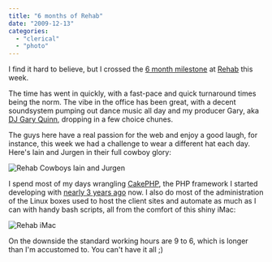 ```yaml
---
title: "6 months of Rehab"
date: "2009-12-13"
categories: 
  - "clerical"
  - "photo"
---
```


I find it hard to believe, but I crossed the [6 month milestone](/2009/06/16/developer-rehab/) at [Rehab](http://rehabstudio.com/) this week.

The time has went in quickly, with a fast-pace and quick turnaround times being the norm. The vibe in the office has been great, with a decent soundsystem pumping out dance music all day and my producer Gary, aka [DJ Gary Quinn](http://djgaryquinn.com/), dropping in a few choice chunes.

The guys here have a real passion for the web and enjoy a good laugh, for instance, this week we had a challenge to wear a different hat each day. Here's Iain and Jurgen in their full cowboy glory:

![](/wp-content/uploads/2009/12/rehab_cowboys_iain_and_jurgen-400x300l.jpg "Rehab Cowboys Iain and Jurgen")

I spend most of my days wrangling [CakePHP](http://cakephp.org), the PHP framework I started developing with [nearly 3 years ago](/2007/02/07/cakephp/) now. I also do most of the administration of the Linux boxes used to host the client sites and automate as much as I can with handy bash scripts, all from the comfort of this shiny iMac:

![](/wp-content/uploads/2009/12/rehab_imac_300x400.jpg "Rehab iMac")

On the downside the standard working hours are 9 to 6, which is longer than I'm accustomed to. You can't have it all ;)

